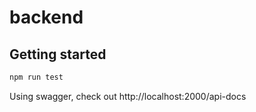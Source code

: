 # backend

## Getting started

```bash
npm run test
```

Using swagger, check out  http://localhost:2000/api-docs